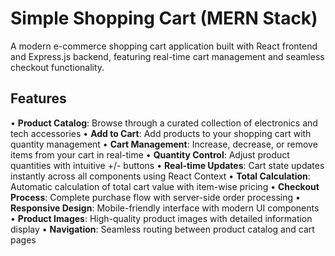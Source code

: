 # Simple Shopping Cart (MERN Stack)

A modern e-commerce shopping cart application built with React frontend and Express.js backend, featuring real-time cart management and seamless checkout functionality.

## Features

• **Product Catalog**: Browse through a curated collection of electronics and tech accessories
• **Add to Cart**: Add products to your shopping cart with quantity management
• **Cart Management**: Increase, decrease, or remove items from your cart in real-time
• **Quantity Control**: Adjust product quantities with intuitive +/- buttons
• **Real-time Updates**: Cart state updates instantly across all components using React Context
• **Total Calculation**: Automatic calculation of total cart value with item-wise pricing
• **Checkout Process**: Complete purchase flow with server-side order processing
• **Responsive Design**: Mobile-friendly interface with modern UI components
• **Product Images**: High-quality product images with detailed information display
• **Navigation**: Seamless routing between product catalog and cart pages

